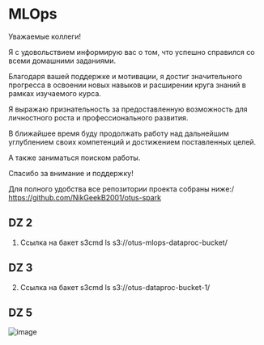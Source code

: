 # MLOps
Уважаемые коллеги! 

Я с удовольствием информирую вас о том, что успешно справился со всеми домашними заданиями.

Благодаря вашей поддержке и мотивации, я достиг значительного прогресса в освоении новых навыков и расширении круга знаний в рамках изучаемого курса.

Я выражаю признательность за предоставленную возможность для личностного роста и профессионального развития.

В ближайшее время буду продолжать работу над дальнейшим углублением своих компетенций и достижением поставленных целей.

А также заниматься поиском работы.

Спасибо за внимание и поддержку!

Для полного удобства все репозитории проекта собраны ниже:/
https://github.com/NikGeekB2001/otus-spark



## DZ 2
1. Ссылка на бакет
   s3cmd ls s3://otus-mlops-dataproc-bucket/

## DZ 3
2. Ссылка на бакет
s3cmd ls s3://otus-dataproc-bucket-1/

## DZ 5



![image](https://github.com/user-attachments/assets/a41b88d5-ba4c-41e3-a04d-20eebb4ee2c7)
